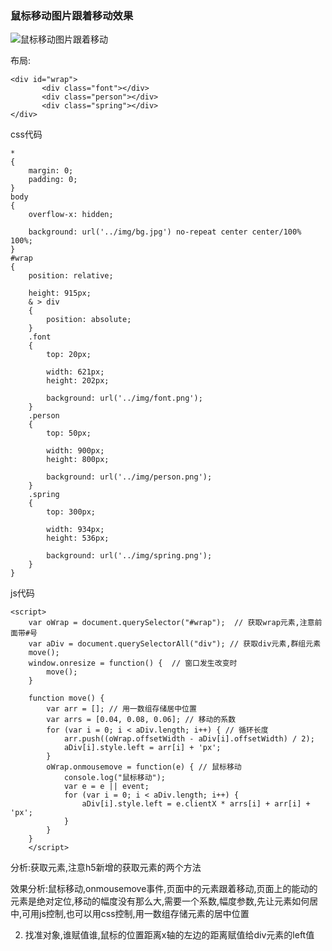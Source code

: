 ### 鼠标移动图片跟着移动效果

![鼠标移动图片跟着移动](img/鼠标移动图片跟着移动.gif)

布局:

```
<div id="wrap">
       <div class="font"></div>
       <div class="person"></div>
       <div class="spring"></div>
</div>
```

css代码

```
*
{
    margin: 0;
    padding: 0;
}
body
{
    overflow-x: hidden;

    background: url('../img/bg.jpg') no-repeat center center/100% 100%;
}
#wrap
{
    position: relative;

    height: 915px;
    & > div
    {
        position: absolute;
    }
    .font
    {
        top: 20px;

        width: 621px;
        height: 202px;

        background: url('../img/font.png');
    }
    .person
    {
        top: 50px;

        width: 900px;
        height: 800px;

        background: url('../img/person.png');
    }
    .spring
    {
        top: 300px;

        width: 934px;
        height: 536px;

        background: url('../img/spring.png');
    }
}
```

js代码

```
<script>
    var oWrap = document.querySelector("#wrap");  // 获取wrap元素,注意前面带#号
    var aDiv = document.querySelectorAll("div"); // 获取div元素,群组元素
    move();
    window.onresize = function() {  // 窗口发生改变时
        move();
    }

    function move() {
        var arr = []; // 用一数组存储居中位置
        var arrs = [0.04, 0.08, 0.06]; // 移动的系数
        for (var i = 0; i < aDiv.length; i++) { // 循环长度
            arr.push((oWrap.offsetWidth - aDiv[i].offsetWidth) / 2);
            aDiv[i].style.left = arr[i] + 'px';
        }
        oWrap.onmousemove = function(e) { // 鼠标移动
        	console.log("鼠标移动");
            var e = e || event;
            for (var i = 0; i < aDiv.length; i++) {
                aDiv[i].style.left = e.clientX * arrs[i] + arr[i] + 'px';
            }
        }
    }
    </script>
```

分析:获取元素,注意h5新增的获取元素的两个方法

效果分析:鼠标移动,onmousemove事件,页面中的元素跟着移动,页面上的能动的元素是绝对定位,移动的幅度没有那么大,需要一个系数,幅度参数,先让元素如何居中,可用js控制,也可以用css控制,用一数组存储元素的居中位置

2. 找准对象,谁赋值谁,鼠标的位置距离x轴的左边的距离赋值给div元素的left值